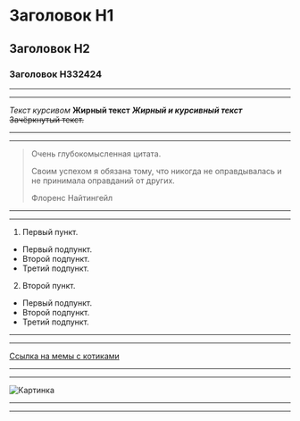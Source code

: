 # Заголовок H1
## Заголовок H2
### Заголовок H332424

---
___

*Текст курсивом* 
**Жирный текст** 
***Жирный и курсивный текст***
~~Зачёркнутый текст.~~

---
___

> Очень глубокомысленная цитата. 
>
>Своим успехом я обязана тому, что никогда не оправдывалась и не принимала оправданий от других.
>
> Флоренс Найтингейл

---
___

1. Первый пункт.
- Первый подпункт.
- Второй подпункт.
- Третий подпункт.
2. Второй пункт.
- Первый подпункт.
- Второй подпункт.
- Третий подпункт.
 
---
___

[Ссылка на мемы с котиками](https://saltmag.ru/lifestyle/fun/6373-luchshie-memy-s-kotami/?ysclid=ld231zsycg612875886)

---
___

![Картинка](https://picsum.photos/800/600)


---
___




